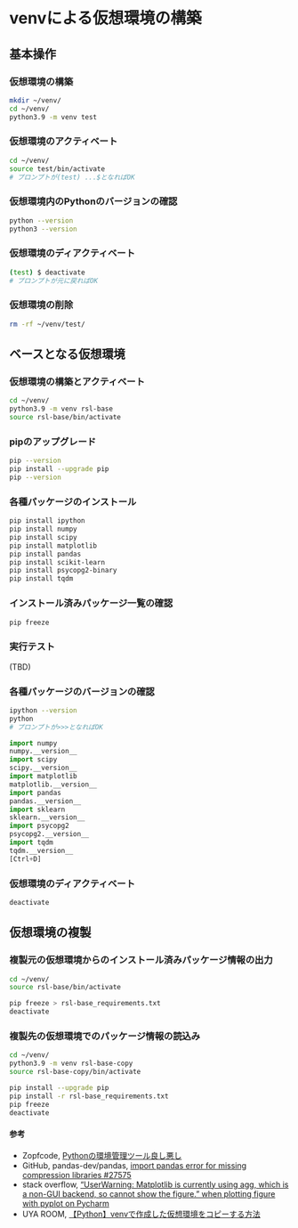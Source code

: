 # venvによる仮想環境の構築

## 基本操作

### 仮想環境の構築
```bash
mkdir ~/venv/
cd ~/venv/
python3.9 -m venv test
```

### 仮想環境のアクティベート
```bash
cd ~/venv/
source test/bin/activate
# プロンプトが(test) ...$となればOK
```

### 仮想環境内のPythonのバージョンの確認
```bash
python --version
python3 --version
```

### 仮想環境のディアクティベート
```bash
(test) $ deactivate
# プロンプトが元に戻ればOK
```

### 仮想環境の削除
```bash
rm -rf ~/venv/test/
```

## ベースとなる仮想環境

### 仮想環境の構築とアクティベート
```bash
cd ~/venv/
python3.9 -m venv rsl-base
source rsl-base/bin/activate
```

### pipのアップグレード
```bash
pip --version
pip install --upgrade pip
pip --version
```

### 各種パッケージのインストール
```bash
pip install ipython
pip install numpy
pip install scipy
pip install matplotlib
pip install pandas
pip install scikit-learn
pip install psycopg2-binary
pip install tqdm
```

### インストール済みパッケージ一覧の確認
```bash
pip freeze
```

### 実行テスト
(TBD)

### 各種パッケージのバージョンの確認
```bash
ipython --version
python
# プロンプトが>>>となればOK
```

```python
import numpy
numpy.__version__
import scipy
scipy.__version__
import matplotlib
matplotlib.__version__
import pandas
pandas.__version__
import sklearn
sklearn.__version__
import psycopg2
psycopg2.__version__
import tqdm
tqdm.__version__
[Ctrl+D]
```

### 仮想環境のディアクティベート
```bash
deactivate
```

## 仮想環境の複製

### 複製元の仮想環境からのインストール済みパッケージ情報の出力
```bash
cd ~/venv/
source rsl-base/bin/activate
```

```bash
pip freeze > rsl-base_requirements.txt
deactivate
```

### 複製先の仮想環境でのパッケージ情報の読込み
```bash
cd ~/venv/
python3.9 -m venv rsl-base-copy
source rsl-base-copy/bin/activate
```

```bash
pip install --upgrade pip
pip install -r rsl-base_requirements.txt
pip freeze
deactivate
```

#### 参考
- Zopfcode, [Pythonの環境管理ツール良し悪し](https://www.zopfco.de/entry/2017/04/03/233811)
- GitHub, pandas-dev/pandas, [import pandas error for missing compression libraries #27575](https://github.com/pandas-dev/pandas/issues/27575)
- stack overflow, [“UserWarning: Matplotlib is currently using agg, which is a non-GUI backend, so cannot show the figure.” when plotting figure with pyplot on Pycharm](https://stackoverflow.com/questions/56656777/userwarning-matplotlib-is-currently-using-agg-which-is-a-non-gui-backend-so)
- UYA ROOM, [【Python】venvで作成した仮想環境をコピーする方法](https://uyaroom.com/python-venv/)
